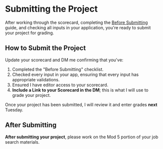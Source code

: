 # Submitting the Project

After working through the scorecard, completing the [Before Submitting](BeforeSubmitting.md) guide, and checking all inputs in your application, you're ready to submit your project for grading.

## How to Submit the Project
Update your scorecard and DM me confirming that you've:
1. Completed the "Before Submitting" checklist.
2. Checked every input in your app, ensuring that every input has appropriate validations.
3. Ensured I have editor access to your scorecard.
4. **Include a Link to your Scorecard in the DM**; this is what I will use to grade your project.

Once your project has been submitted, I will review it and enter grades **next** Tuesday.

## After Submitting

**After submitting your project**, please work on the Mod 5 portion of your job search materials.
